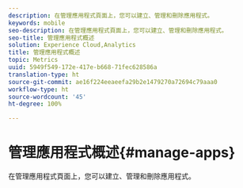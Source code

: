 ```yaml
---
description: 在管理應用程式頁面上，您可以建立、管理和刪除應用程式。
keywords: mobile
seo-description: 在管理應用程式頁面上，您可以建立、管理和刪除應用程式。
seo-title: 管理應用程式概述
solution: Experience Cloud,Analytics
title: 管理應用程式概述
topic: Metrics
uuid: 5949f549-172e-417e-b668-71fec628586a
translation-type: ht
source-git-commit: ae16f224eeaeefa29b2e1479270a72694c79aaa0
workflow-type: ht
source-wordcount: '45'
ht-degree: 100%

---
```



# 管理應用程式概述{#manage-apps}

在管理應用程式頁面上，您可以建立、管理和刪除應用程式。
